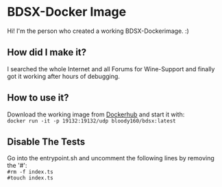 # BDSX-Docker Image
Hi! I'm the person who created a working BDSX-Dockerimage. :)

## How did I make it?
I searched the whole Internet and all Forums for Wine-Support and finally got it working after hours of debugging.

## How to use it?
Download the working image from [Dockerhub](https://hub.docker.com/r/bloody160/bdsx) and start it with:\
`docker run -it -p 19132:19132/udp bloody160/bdsx:latest`

## Disable The Tests
Go into the entrypoint.sh and uncomment the following lines by removing the '#':\
`#rm -f index.ts`\
`#touch index.ts`